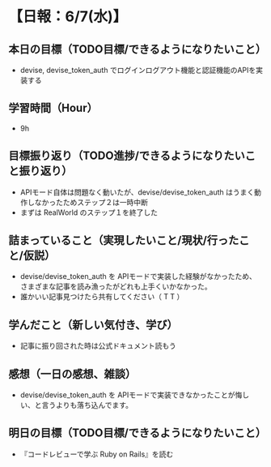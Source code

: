 # 【日報：6/7(水)】
## 本日の目標（TODO目標/できるようになりたいこと）
- devise, devise_token_auth でログインログアウト機能と認証機能のAPIを実装する
## 学習時間（Hour）
- 9h
## 目標振り返り（TODO進捗/できるようになりたいこと振り返り）
- APIモード自体は問題なく動いたが、devise/devise_token_auth はうまく動作しなかったためステップ２は一時中断
- まずは RealWorld のステップ１を終了した
## 詰まっていること（実現したいこと/現状/行ったこと/仮説）
- devise/devise_token_auth を APIモードで実装した経験がなかったため、さまざまな記事を読み漁ったがどれも上手くいかなかった。
- 誰かいい記事見つけたら共有してください（ T  T ）
## 学んだこと（新しい気付き、学び）
- 記事に振り回された時は公式ドキュメント読もう
## 感想（一日の感想、雑談）
- devise/devise_token_auth を APIモードで実装できなかったことが悔しい、と言うよりも落ち込んでます。
## 明日の目標（TODO目標/できるようになりたいこと）
- 『コードレビューで学ぶ Ruby on Rails』を読む
